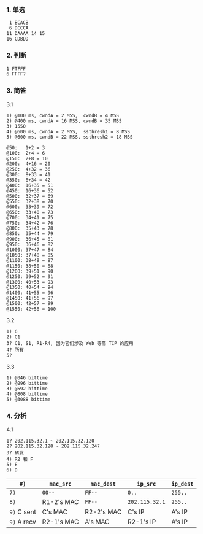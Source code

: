 ### 1. 单选

```text
 1 BCACB
 6 DCCCA
11 DAAAA 14 15
16 CDBDD
```

### 2. 判断

```text
1 FTFFF
6 FFFF?
```

### 3. 简答

3.1

```text
1) @100 ms, cwndA = 2 MSS,  cwndB = 4 MSS
2) @400 ms, cwndA = 16 MSS, cwndB = 35 MSS
3) 1550
4) @600 ms, cwndA = 2 MSS,  ssthresh1 = 8 MSS
5) @600 ms, cwndB = 22 MSS, ssthresh2 = 18 MSS
```

```text
@50:   1+2 = 3
@100:  2+4 = 6
@150:  2+8 = 10
@200:  4+16 = 20
@250:  4+32 = 36
@300:  8+33 = 41
@350:  8+34 = 42
@400:  16+35 = 51
@450:  16+36 = 52
@500:  32+37 = 69
@550:  32+38 = 70
@600:  33+39 = 72
@650:  33+40 = 73
@700:  34+41 = 75
@750:  34+42 = 76
@800:  35+43 = 78
@850:  35+44 = 79
@900:  36+45 = 81
@950:  36+46 = 82
@1000: 37+47 = 84
@1050: 37+48 = 85
@1100: 38+49 = 87
@1150: 38+50 = 88
@1200: 39+51 = 90
@1250: 39+52 = 91
@1300: 40+53 = 93
@1350: 40+54 = 94
@1400: 41+55 = 96
@1450: 41+56 = 97
@1500: 42+57 = 99
@1550: 42+58 = 100
```

3.2

```text
1) 6
2) C1
3? C1, S1, R1-R4, 因为它们涉及 Web 等需 TCP 的应用
4? 所有
5?
```

3.3

```text
1) @346 bittime
2) @296 bittime
3) @592 bittime
4) @808 bittime
5) @3088 bittime
```

### 4. 分析

4.1

```text
1? 202.115.32.1 ~ 202.115.32.120
2? 202.115.32.128 ~ 202.115.32.247
3? 转发
4) R2 和 F
5) E
6) D
```

| `#)`        | `mac_src`  | `mac_dest` | `ip_src`       | `ip_dest` |
| ----------- | ---------- | ---------- | -------------- | --------- |
| `7)`        | `00--`     | `FF--`     | `0..`          | `255..`   |
| `8)`        | R1-2's MAC | `FF--`     | `202.115.32.1` | `255..`   |
| `9)` C sent | C's MAC    | R2-2's MAC | C's IP         | A's IP    |
| `9)` A recv | R2-1's MAC | A's MAC    | R2-1's IP      | A's IP    |
